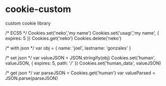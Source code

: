 # cookie-custom
custom cookie library


/* ECS5 */
Cookies.set('neko','my name')
Cookies.set('usagi','my name', { expires: 5 })
Cookies.get('neko')
Cookies.delete('neko')

/* with json */
var obj = {
  name: 'joel',
  lastname: 'gonzales'
}

/* set json */
var valueJSON = JSON.stringify(obj)
Cookies.set('human', valueJSON, { expires: 5, path: '/' })
Cookies.set('human_data', valueJSON)

/* get json */
var parseJSON = Cookies.get('human')
var valueParsed = JSON.parse(parseJSON)

